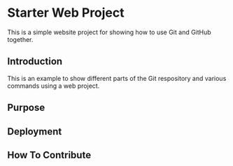 # Starter Web Project

This is a simple website project for showing how to use Git and GitHub together.

## Introduction

This is an example to show different parts of the Git respository and various commands using a web project.

## Purpose

## Deployment

## How To Contribute



